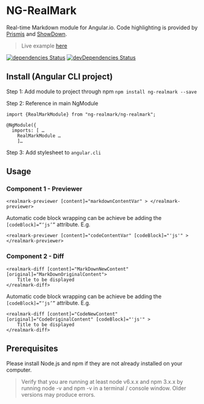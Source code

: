 # NG-RealMark
Real-time Markdown module for Angular.io. Code highlighting is provided by [Prismjs](http://prismjs.com/) and [ShowDown](https://github.com/showdownjs/showdown).

> Live example [here](https://liammann.github.io/ng-realmark/)

[![dependencies Status](https://david-dm.org/liammann/ng-realmark/status.svg)](https://david-dm.org/liammann/ng-realmark)
[![devDependencies Status](https://david-dm.org/liammann/ng-realmark/dev-status.svg)](https://david-dm.org/liammann/ng-realmark?type=dev)



## Install (Angular CLI project) 
Step 1: Add module to project through npm `npm install ng-realmark --save`

Step 2: Reference in main NgModule
```
import {RealMarkModule} from "ng-realmark/ng-realmark";
 
@NgModule({
  imports: [ …
    RealMarkModule …
	]…
```
Step 3: Add stylesheet to `angular.cli`

## Usage 
### Component 1 - Previewer
```
<realmark-previewer [content]="markdownContentVar" > </realmark-previewer>
```
Automatic code block wrapping can be achieve be adding the `[codeBlock]=“‘js’”` attribute. E.g. 
```
<realmark-previewer [content]="codeContentVar" [codeBlock]="'js'" > </realmark-previewer>
```


### Component 2 - Diff
```
<realmark-diff [content]="MarkDownNewContent" [original]="MarkDownOriginalContent">
	Title to be displayed
</realmark-diff>
```
Automatic code block wrapping can be achieve be adding the `[codeBlock]=“‘js’”` attribute. E.g. 
```
<realmark-diff [content]="CodeNewContent" [original]="CodeOriginalContent" [codeBlock]="'js'" >
	Title to be displayed
</realmark-diff>
```

## Prerequisites

Please install Node.js and npm if they are not already installed on your computer.

> Verify that you are running at least node v6.x.x and npm 3.x.x by running node -v and npm -v in a terminal / console window. Older versions may produce errors.
